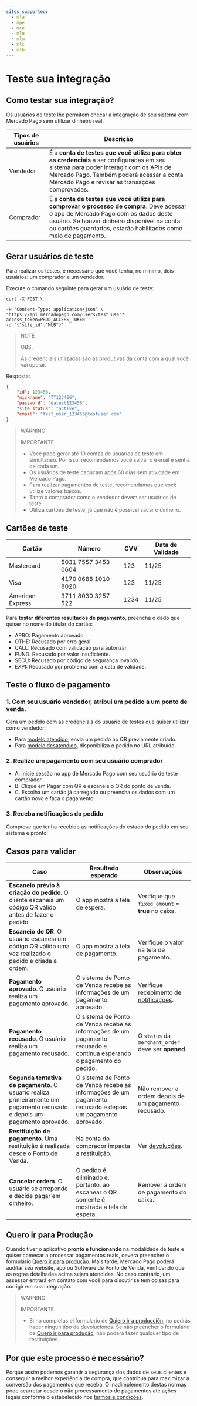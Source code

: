 ```yaml
---
sites_supported:
  - mla
  - mpe
  - mco
  - mlu
  - mlm
  - mlc
  - mlb
---
```



# Teste sua integração

## Como testar sua integração? 

Os usuários de teste lhe permitem checar a integração de seu sistema com Mercado Pago sem utilizar dinheiro real. 

Tipos de usuários | Descrição
----------------- | -------------------------------------
Vendedor | É a **conta de testes que você utiliza para obter as credenciais** a ser configuradas em seu sistema para poder interagir com os APIs de Mercado Pago. Também poderá acessar a conta Mercado Pago e revisar as transações comprovadas.  
Comprador | É a **conta de testes que você utiliza para comprovar o processo de compra**.  Deve acessar o app de Mercado Pago com os dados deste usuário. Se houver dinheiro disponível na conta ou cartões guardados, estarão habilitados como meio de pagamento. 


## Gerar usuários de teste

Para realizar os testes, é necessário que você tenha, no mínimo, dois usuários: um comprador e um vendedor. 

Execute o comando seguinte para gerar um usuário de teste: 

```curl
curl -X POST \

-H "Content-Type: application/json" \
"https://api.mercadopago.com/users/test_user?access_token=PROD_ACCESS_TOKEN
-d '{"site_id":"MLB"}'
```

> NOTE
> 
> OBS.
> 
> As credenciais utilizadas são as produtivas da conta com a qual você vai operar.   

Resposta:

```json
{
    "id": 123456,
    "nickname": "TT123456",
    "password": "qatest123456",
    "site_status": "active",
    "email": "test_user_123456@testuser.com"
}
```

> WARNING
> 
> IMPORTANTE
> 
> * Você pode gerar até 10 contas de usuários de teste em simultâneo. Por isso, recomendamos você salvar o e-mail e senha de cada um. 
> * Os usuários de teste caducam após 60 dias sem atividade em Mercado Pago.
> * Para realizar pagamentos de teste, recomendamos que você utilize valores baixos.
> * Tanto o comprador como o vendedor devem ser usuários de teste.
> * Utiliza cartões de teste, já que não é possível sacar o dinheiro.

## Cartões de teste

Cartão | Número | CVV | Data de Validade
------------ | ------------------------ | ------------ | ------------------------
Mastercard | 5031 7557 3453 0604 | 123 | 11/25
Visa | 4170 0688 1010 8020 | 123 | 11/25
American Express | 3711 8030 3257 522 | 1234 | 11/25

Para **testar diferentes resultados de pagamento**, preencha o dado que quiser no nome do titular do cartão: 

- APRO: Pagamento aprovado.
- OTHE: Recusado por erro geral. 
- CALL: Recusado com validação para autorizar.
- FUND: Recusado por valor insuficiente.
- SECU: Recusado por código de segurança inválido.
- EXPI: Recusado por problema com a data de validade.

## Teste o fluxo de pagamento

### 1. Com seu usuário vendedor, atribui um pedido a um ponto de venda. 

Gera um pedido com as [credenciais]([FAKER][CREDENTIALS][URL]) do usuário de testes que quiser utilizar como  vendedor:

  - Para [modelo atendido](https://www.mercadopago.com.br/developers/pt/guides/qr-code/qr-attended/qr-attended-part-a/), envia um pedido ao QR previamente criado.
  - Para [modelo desatendido](https://www.mercadopago.com.br/developers/pt/guides/qr-code/qr-unattended/qr-unattended-part-a/), disponibiliza o pedido no URL atribuído.

### 2. Realize um pagamento com seu usuário comprador
  - A. Inicie sessão no app de Mercado Pago com seu usuário de teste comprador. 
  - B. Clique em Pagar com QR e escaneie o QR do ponto de venda. 
  - C. Escolha um cartão já carregado ou preencha os dados com um cartão novo e faça o pagamento. 

### 3. Receba notificações do pedido

Comprove que tenha recebido as notificações do estado do pedido em seu sistema e pronto! 

## Casos para validar

Caso | Resultado esperado | Observações
------------- | ----------- | ----------
**Escaneio prévio à criação do pedido**. O cliente escaneia um código QR válido antes de fazer o pedido.  | O app mostra a tela de espera.  | Verifique que `fixed_amount` = **true** no caixa.
**Escaneio de QR**. O usuário escaneia um código QR válido uma vez realizado o pedido e criada a ordem. | O app mostra a tela de pagamento. | Verifique o valor na tela de pagamento. 
**Pagamento aprovado**. O usuário realiza um pagamento aprovado. | O sistema de Ponto de Venda recebe as informações de um pagamento aprovado. | Verifique recebimento de [notificações](https://www.mercadopago.com.br/developers/pt/guides/notifications/ipn/).
**Pagamento recusado**. O usuário realiza um pagamento recusado. | O sistema de Ponto de Venda recebe as informações de um pagamento recusado e continua esperando o pagamento do pedido.| O `status` da `merchant_order` deve ser **opened**.
**Segunda tentativa de pagamento**. O usuário realiza primeiramente um pagamento recusado e depois um pagamento aprovado.| O sistema de Ponto de Venda recebe as informações de um pagamento recusado e depois um pagamento aprovado. | Não remover a ordem depois de um pagamento recusado. 
**Restituição de pagamento**. Uma restituição é realizada desde o Ponto de Venda. | Na conta do comprador impacta a restituição. | Ver [devoluções](https://www.mercadopago.com.br/activities).
**Cancelar ordem**. O usuário se arrepende e decide pagar em dinheiro.  | O pedido é eliminado e, portanto, ao escanear o QR somente é mostrada a tela de espera. | Remover a ordem de pagamento do caixa. 

## Quero ir para Produção

Quando tiver o aplicativo **pronto e funcionando** na modalidade de teste e quiser começar a processar pagamentos reais, deverá preencher o formulário [Quero ir para produção]([FAKER][CREDENTIALS][URL]). Mais tarde, Mercado Pago poderá auditar seu website, app ou Software de Ponto de Venda, verificando que as regras detalhadas acima sejam atendidas. No caso contrário, um assessor entrará em contato com você para discutir se tem coisas para corrigir em sua integração. 

> WARNING
> 
> IMPORTANTE
> 
> * Si no completas el formulario de [Quiero ir a producción]([FAKER][CREDENTIALS][URL]), no podrás hacer ningun tipo de devoluciones.
Se não preencher o formulário de [Quero ir para produção](FAKER][CREDENTIALS][URL]), não poderá fazer qualquer tipo de restituições. 

## Por que este processo é necessário? 

Porque assim podemos garantir a segurança dos dados de seus clientes e conseguir a melhor experiência de compra, que contribua para maximizar a conversão dos pagamentos que receba. O inadimplemento destas normas pode acarretar desde o não processamento de pagamentos até ações legais conforme o estabelecido nos [termos e condições](https://www.mercadopago.com.br/ajuda/termos-e-condicoes_300). 